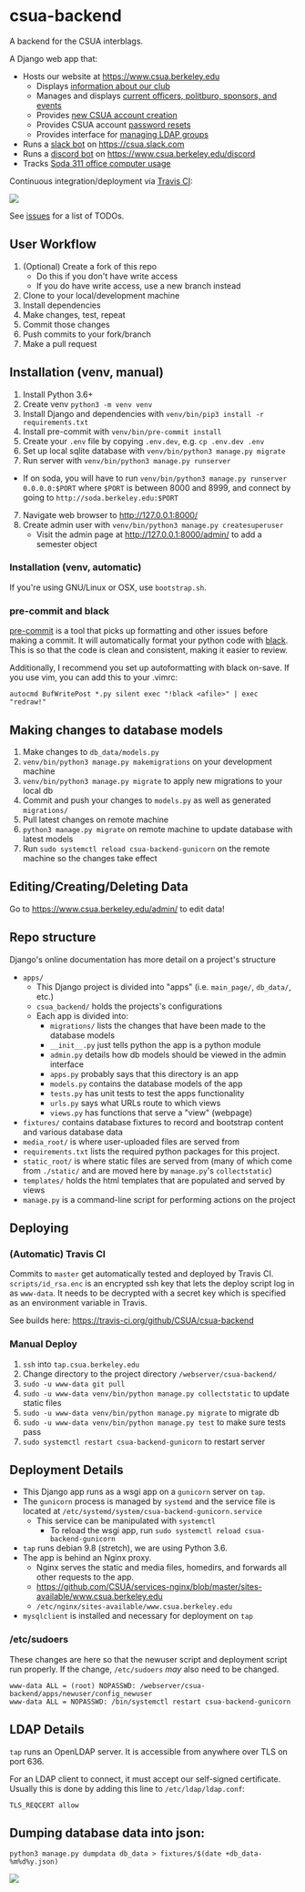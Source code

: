 csua-backend
============

A backend for the CSUA interblags.

A Django web app that:

* Hosts our website at https://www.csua.berkeley.edu
  * Displays [information about our club](apps/main_page)
  * Manages and displays [current officers, politburo, sponsors, and events](apps/db_data)
  * Provides [new CSUA account creation](apps/newuser)
  * Provides CSUA account [password resets](apps/password_reset)
  * Provides interface for [managing LDAP groups](apps/ldap)
* Runs a [slack bot](apps/slackbot) on https://csua.slack.com
* Runs a [discord bot](apps/discordbot) on https://www.csua.berkeley.edu/discord
* Tracks [Soda 311 office computer usage](apps/tracker)

Continuous integration/deployment via [Travis CI][travis]:

[![](https://travis-ci.org/CSUA/csua-backend.svg?branch=master)][travis]

[travis]: https://travis-ci.org/github/CSUA/csua-backend

See [issues](https://github.com/CSUA/csua-backend/issues) for a list of TODOs.

## User Workflow

1. (Optional) Create a fork of this repo
    - Do this if you don't have write access
    - If you do have write access, use a new branch instead
2. Clone to your local/development machine
3. Install dependencies
4. Make changes, test, repeat
5. Commit those changes
6. Push commits to your fork/branch
7. Make a pull request

## Installation (venv, manual)

1. Install Python 3.6+
2. Create venv `python3 -m venv venv`
2. Install Django and dependencies with `venv/bin/pip3 install -r requirements.txt`
3. Install pre-commit with `venv/bin/pre-commit install`
4. Create your `.env` file by copying `.env.dev`, e.g. `cp .env.dev .env`
5. Set up local sqlite database with `venv/bin/python3 manage.py migrate`
6. Run server with `venv/bin/python3 manage.py runserver`
  * If on soda, you will have to run `venv/bin/python3 manage.py runserver 0.0.0.0:$PORT` where `$PORT` is between 8000 and 8999, and connect by going to `http://soda.berkeley.edu:$PORT`
7. Navigate web browser to http://127.0.0.1:8000/
8. Create admin user with `venv/bin/python3 manage.py createsuperuser`
    - Visit the admin page at http://127.0.0.1:8000/admin/ to add a semester object

### Installation (venv, automatic)

If you're using GNU/Linux or OSX, use `bootstrap.sh`.

### pre-commit and black

[pre-commit][pre-commit] is a tool that picks up formatting and other issues before making a commit. It will automatically format your python code with [black][black]. This is so that the code is clean and consistent, making it easier to review.

Additionally, I recommend you set up autoformatting with black on-save. If you use vim, you can add this to your .vimrc:
```vimscript
autocmd BufWritePost *.py silent exec "!black <afile>" | exec "redraw!"
```

[pre-commit]: https://pre-commit.com/
[black]: https://black.readthedocs.io/en/stable/

## Making changes to database models

1. Make changes to `db_data/models.py`
2. `venv/bin/python3 manage.py makemigrations` on your development machine
3. `venv/bin/python3 manage.py migrate` to apply new migrations to your local db
4. Commit and push your changes to `models.py` as well as generated `migrations/`
5. Pull latest changes on remote machine
6. `python3 manage.py migrate` on remote machine to update database with latest models
7. Run `sudo systemctl reload csua-backend-gunicorn` on the remote machine so the changes take effect

## Editing/Creating/Deleting Data

Go to https://www.csua.berkeley.edu/admin/ to edit data!

## Repo structure

Django's online documentation has more detail on a project's structure

- `apps/`
  - This Django project is divided into "apps" (i.e. `main_page/`, `db_data/`, etc.)
  - `csua_backend/` holds the projects's configurations
  - Each app is divided into:
  	- `migrations/` lists the changes that have been made to the database models
  	- `__init__.py` just tells python the app is a python module
  	- `admin.py` details how db models should be viewed in the admin interface
  	- `apps.py` probably says that this directory is an app
  	- `models.py` contains the database models of the app
  	- `tests.py` has unit tests to test the apps functionality
  	- `urls.py` says what URLs route to which views
  	- `views.py` has functions that serve a "view" (webpage)
- `fixtures/` contains database fixtures to record and bootstrap content and various database data
- `media_root/` is where user-uploaded files are served from
- `requirements.txt` lists the required python packages for this project.
- `static_root/` is where static files are served from (many of which come from `./static/` and are moved here by `manage.py`'s `collectstatic`)
- `templates/` holds the html templates that are populated and served by views
- `manage.py` is a command-line script for performing actions on the project

## Deploying


### (Automatic) Travis CI

Commits to `master` get automatically tested and deployed by Travis CI.
`scripts/id_rsa.enc` is an encrypted ssh key that lets the deploy script log in as `www-data`.
It needs to be decrypted with a secret key which is specified as an environment variable in Travis.

See builds here: https://travis-ci.org/github/CSUA/csua-backend

### Manual Deploy

1. `ssh` into `tap.csua.berkeley.edu`
2. Change directory to the project directory `/webserver/csua-backend/`
3. `sudo -u www-data git pull`
4. `sudo -u www-data venv/bin/python manage.py collectstatic` to update static files
5. `sudo -u www-data venv/bin/python manage.py migrate` to migrate db
6. `sudo -u www-data venv/bin/python manage.py test` to make sure tests pass
7. `sudo systemctl restart csua-backend-gunicorn` to restart server

## Deployment Details

- This Django app runs as a wsgi app on a `gunicorn` server on `tap`.
- The `gunicorn` process is managed by `systemd` and the service file is located at `/etc/systemd/system/csua-backend-gunicorn.service`
  - This service can be manipulated with `systemctl`
    - To reload the wsgi app, run `sudo systemctl reload csua-backend-gunicorn`
- `tap` runs debian 9.8 (stretch), we are using Python 3.6.
- The app is behind an Nginx proxy.
  - Nginx serves the static and media files, homedirs, and forwards all other requests to the app.
  - <https://github.com/CSUA/services-nginx/blob/master/sites-available/www.csua.berkeley.edu>
  - `/etc/nginx/sites-available/www.csua.berkeley.edu`
- `mysqlclient` is installed and necessary for deployment on `tap`

### /etc/sudoers
These changes are here so that the newuser script and deployment script run properly.
If the change, `/etc/sudoers` _may_ also need to be changed.
```
www-data ALL = (root) NOPASSWD: /webserver/csua-backend/apps/newuser/config_newuser
www-data ALL = NOPASSWD: /bin/systemctl restart csua-backend-gunicorn
```

## LDAP Details

`tap` runs an OpenLDAP server. It is accessible from anywhere over TLS on port 636.

For an LDAP client to connect, it must accept our self-signed certificate.
Usually this is done by adding this line to `/etc/ldap/ldap.conf`:

`TLS_REQCERT allow`

## Dumping database data into json:

```shell
python3 manage.py dumpdata db_data > fixtures/$(date +db_data-%m%d%y.json)
```

![](https://c.tenor.com/lnoSi0RlMhAAAAAd/smelly-monkey-faint.gif)
